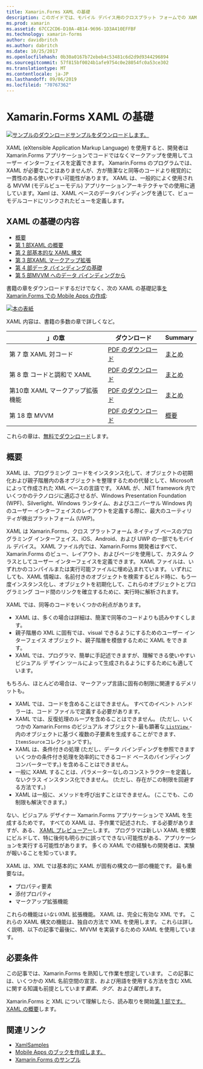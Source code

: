 ```yaml
---
title: Xamarin.Forms XAML の基礎
description: このガイドでは、モバイル デバイス用のクロスプラット フォームでの XAML を使用する方法について説明します。 XAML では、コードではなく、マークアップを使用して、Xamarin.Forms アプリケーションのユーザー インターフェイスを定義できます。
ms.prod: xamarin
ms.assetid: 67CC2CD6-D10A-4B14-9696-1D3A410EFFBF
ms.technology: xamarin-forms
author: davidbritch
ms.author: dabritch
ms.date: 10/25/2017
ms.openlocfilehash: 0b30a0167b72ebeb4c53481c6d2d9d9344296894
ms.sourcegitcommit: 57f815bf0024b1afe9754c0e28054fc0a53ce302
ms.translationtype: MT
ms.contentlocale: ja-JP
ms.lasthandoff: 09/06/2019
ms.locfileid: "70767362"
---
```

# <a name="xamarinforms-xaml-basics"></a>Xamarin.Forms XAML の基礎

[![サンプルのダウンロード](~/media/shared/download.png)サンプルをダウンロードします。](https://docs.microsoft.com/samples/xamarin/xamarin-forms-samples/xamlsamples)

XAML (eXtensible Application Markup Language) を使用すると、開発者は Xamarin.Forms アプリケーションでコードではなくマークアップを使用してユーザー インターフェイスを定義できます。 Xamarin.Forms のプログラムでは、XAML が必要なことはありませんが、方が簡潔なと同等のコードより視覚的に一貫性のある使いやすい可能性があります。 XAML は、一般的によく使用される MVVM (モデルビューモデル) アプリケーションアーキテクチャでの使用に適しています。Xaml は、XAML ベースのデータバインディングを通じて、ビューモデルコードにリンクされたビューを定義します。

## <a name="xaml-basics-contents"></a>XAML の基礎の内容

- [概要](#Overview)
- [第 1 部XAML の概要](~/xamarin-forms/xaml/xaml-basics/get-started-with-xaml.md)
- [第 2 部基本的な XAML 構文](~/xamarin-forms/xaml/xaml-basics/essential-xaml-syntax.md)
- [第 3 部XAML マークアップ拡張](~/xamarin-forms/xaml/xaml-basics/xaml-markup-extensions.md)
- [第 4 部データ バインディングの基礎](~/xamarin-forms/xaml/xaml-basics/data-binding-basics.md)
- [第 5 部MVVM へのデータ バインディングから](~/xamarin-forms/xaml/xaml-basics/data-bindings-to-mvvm.md)

書籍の章をダウンロードするだけでなく、次の XAML の基礎記事[を Xamarin.Forms での Mobile Apps の作成](~/xamarin-forms/creating-mobile-apps-xamarin-forms/index.md):

[![](images/cover-sml.png "本の表紙")](~/xamarin-forms/creating-mobile-apps-xamarin-forms/index.md)

XAML 内容は、書籍の多数の章で詳しくなど。

| 」の章 | ダウンロード | Summary |
|---------|---------|---------|
| 第 7 章 XAML 対コード | [PDF のダウンロード](https://download.xamarin.com/developer/xamarin-forms-book/XamarinFormsBook-Ch07-Apr2016.pdf) | [まとめ](~/xamarin-forms/creating-mobile-apps-xamarin-forms/summaries/chapter07.md) |
| 第 8 章 コードと調和で XAML | [PDF のダウンロード](https://download.xamarin.com/developer/xamarin-forms-book/XamarinFormsBook-Ch08-Apr2016.pdf) | [まとめ](~/xamarin-forms/creating-mobile-apps-xamarin-forms/summaries/chapter08.md) |
| 第10章 XAML マークアップ拡張機能 | [PDF のダウンロード](https://download.xamarin.com/developer/xamarin-forms-book/XamarinFormsBook-Ch10-Apr2016.pdf) | [まとめ](~/xamarin-forms/creating-mobile-apps-xamarin-forms/summaries/chapter10.md) |
| 第 18 章 MVVM | [PDF のダウンロード](https://download.xamarin.com/developer/xamarin-forms-book/XamarinFormsBook-Ch18-Apr2016.pdf) | [概要](~/xamarin-forms/creating-mobile-apps-xamarin-forms/summaries/chapter18.md) |

これらの章は、[無料でダウンロード](~/xamarin-forms/creating-mobile-apps-xamarin-forms/index.md)します。

<a name="Overview" />

## <a name="overview"></a>概要

XAML は、プログラミング コードをインスタンス化して、オブジェクトの初期化および親子階層内の各オブジェクトを整理するための代替として、Microsoft によって作成された XML ベースの言語です。 XAML が、.NET framework 内でいくつかのテクノロジに適応させるが、Windows Presentation Foundation (WPF)、Silverlight、Windows ランタイム、およびユニバーサル Windows 内のユーザー インターフェイスのレイアウトを定義する際に、最大のユーティリティが検出プラットフォーム (UWP)。

XAML は Xamarin.Forms、クロス プラットフォーム ネイティブ ベースのプログラミング インターフェイス、iOS、Android、および UWP の一部でもモバイル デバイス。 XAML ファイル内では、Xamarin.Forms 開発者はすべて、Xamarin.Forms のビュー、レイアウト、およびページを使用して、カスタム クラスとしてユーザー インターフェイスを定義できます。 XAML ファイルは、いずれかのコンパイルまたは実行可能ファイルに埋め込まれています。 いずれにしても、XAML 情報は、名前付きのオブジェクトを検索するビルド時に、もう一度インスタンス化し、オブジェクトを初期化して、これらのオブジェクトとプログラミング コード間のリンクを確立するために、実行時に解析されます。

XAML では、同等のコードをいくつかの利点があります。

- XAML は、多くの場合は詳細は、簡潔で同等のコードよりも読みやすくします。
- 親子階層の XML に固有では、visual できるようにするためのユーザー インターフェイス オブジェクト、親子階層を模倣するために XAML をできます。
- XAML では、プログラマ、簡単に手記述できますが、理解できる使いやすいビジュアル デ ザイン ツールによって生成されるようにするためにも適しています。

もちろん、ほとんどの場合は、マークアップ言語に固有の制限に関連するデメリットも。

- XAML では、コードを含めることはできません。 すべてのイベント ハンドラーは、コード ファイルで定義する必要があります。
- XAML では、反復処理のループを含めることはできません。 (ただし、いくつかの Xamarin.Forms のビジュアル オブジェクト-最も顕著な[ `ListView` ](xref:Xamarin.Forms.ListView) -内のオブジェクトに基づく複数の子要素を生成することができます、`ItemsSource`コレクションです)。
- XAML は、条件付きの処理 (ただし、データ バインディングを参照できますいくつかの条件付き処理を効率的にできるコード ベースのバインディング コンバーターです。) を含めることはできません。
- 一般に XAML することは、パラメーターなしのコンストラクターを定義しないクラス インスタンス化できません。 (ただし、存在がこの制限を回避する方法です。)
- XAML は一般に、メソッドを呼び出すことはできません。 (ここでも、この制限も解決できます。)

ない、ビジュアル デザイナー Xamarin.Forms アプリケーションで XAML を生成するためです。 すべての XAML は、手作業で記述された、する必要がありますが、ある、 [XAML プレビューアー](~/xamarin-forms/xaml/xaml-previewer/index.md)します。 プログラマは新しい XAML を頻繁にビルドして、特に後何も明らかに誤ってできない可能性がある、アプリケーションを実行する可能性があります。 多くの XAML での経験もの開発者は、実験が報いることを知っています。

XAML は、XML では基本的に XAML が固有の構文の一部の機能です。 最も重要なは。

- プロパティ要素
- 添付プロパティ
- マークアップ拡張機能

これらの機能は*いない*XML 拡張機能。 XAML は、完全に有効な XML です。 これらの XAML 構文の機能は、独自の方法で XML を使用します。 これらは詳しく説明、以下の記事で最後に、MVVM を実装するための XAML を使用しています。

## <a name="requirements"></a>必要条件

この記事では、Xamarin.Forms を熟知して作業を想定しています。 この記事には、いくつかの XML 名前空間の宣言、および用語を使用する方法を含む XML に関する知識も前提としています*要素*、*タグ*、および*属性*します。

Xamarin.Forms と XML について理解したら、読み取りを開始[第 1 部です。XAML の概要](~/xamarin-forms/xaml/xaml-basics/get-started-with-xaml.md)します。

## <a name="related-links"></a>関連リンク

- [XamlSamples](https://docs.microsoft.com/samples/xamarin/xamarin-forms-samples/xamlsamples)
- [Mobile Apps のブックを作成します。](~/xamarin-forms/creating-mobile-apps-xamarin-forms/index.md)
- [Xamarin.Forms のサンプル](https://docs.microsoft.com/samples/browse/?products=xamarin&term=Xamarin.Forms)
